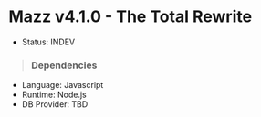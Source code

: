 # Mazz v4.1.0 - The Total Rewrite
- Status: INDEV

> ### Dependencies
- Language: Javascript
- Runtime: Node.js
- DB Provider: TBD
